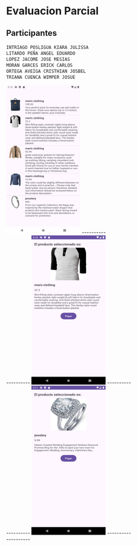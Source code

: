 # Evaluacion Parcial
## Participantes
    INTRIAGO POSLIGUA KIARA JULISSA
    LITARDO PEÑA ANGEL EDUARDO
    LOPEZ JACOME JOSE MESIAS
    MORAN GARCES ERICK CARLOS
    ORTEGA AVEIGA CRISTHIAN JOSBEL
    TRIANA CUENCA WIMPER JOSUE
    
<img src="cap1.png" width="200" height="400">
----------<br>
----------
<img src="cap2.png" width="200" height="400">
----------<br>
----------
<img src="cap3.png" width="200" height="400">
----------<br>
----------
